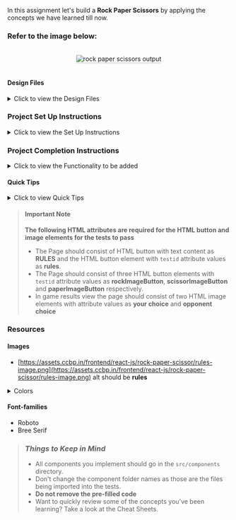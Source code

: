 In this assignment let's build a **Rock Paper Scissors** by applying the concepts we have learned till now.

### Refer to the image below:

<br/>
<div style="text-align: center;">
    <img src="https://res.cloudinary.com/do4qwwms8/image/upload/v1625899174/Rock%20paper%20scissor/rock-paper-scissors-output_qlx52s.gif" alt="rock paper scissors output" style="max-width:70%;box-shadow:0 2.8px 2.2px rgba(0, 0, 0, 0.12)">
</div>
<br/>

#### Design Files

<details>
<summary>Click to view the Design Files</summary>

- [Extra Small (Size < 576px) and Small (Size >= 576px) - Playing View](https://res.cloudinary.com/do4qwwms8/image/upload/v1625899789/Rock%20paper%20scissor/rock-paper-scissors-sm-playing-output_oe4mmy.png)
- [Medium (Size >= 768px), Large (Size >= 992px) and Extra Large (Size >= 1200px) - Playing View](https://res.cloudinary.com/do4qwwms8/image/upload/v1625899789/Rock%20paper%20scissor/rock-paper-scissors-lg-playing-output_t8atjx.png)
- [Extra Small (Size < 576px) and Small (Size >= 576px) - Results View](https://res.cloudinary.com/do4qwwms8/image/upload/v1625899789/Rock%20paper%20scissor/rock-paper-scissors-sm-results-output_hz2ytu.png)
- [Medium (Size >= 768px), Large (Size >= 992px) and Extra Large (Size >= 1200px) - Results View](https://res.cloudinary.com/do4qwwms8/image/upload/v1625899788/Rock%20paper%20scissor/rock-paper-scissors-lg-results-output_ja8xcn.png)

</details>

### Project Set Up Instructions

<details>
<summary>Click to view the Set Up Instructions</summary>

- Download dependencies by running `npm install`
- Start up the app using `npm start`
</details>

### Project Completion Instructions

<details>
<summary>Click to view the Functionality to be added</summary>

#### Add Functionality

The app must have the following functionalities

- When you click on the `Rules` button, it should trigger a popup, and rules image should be displayed
- Initially, the score displayed should be **0**
- When any of the 3 buttons is clicked, then the game result should be displayed
- In the game result, the opponent choice should be generated a random number in the range of `choicesList` and displayed
- When the **rock** button is clicked, then your choice should be a rock in the game result and displayed
- When the **paper** button is clicked, then your choice should be paper in the game result and displayed
- When the **scissors** button is clicked, then your choice should be scissors in the game result and displayed

  #### Game Rules

    <details>
    <summary>Click to view the Game Rules</summary>
    <br/>
    <img src="https://assets.ccbp.in/frontend/react-js/rock-paper-scissor/rules-image.png" alt="cursor pointer" style="width:500px","height:300px" />
    <br/>
    - Game result should be based on you and your opponent choices
        - When your choice is **rock** and your opponent choice is **rock** then the result will be `IT IS DRAW`
        - When your choice is **paper** and your opponent choice is **rock** then the result will be `YOU WON`
        - When your choice is **scissors** and your opponent choice is **rock** then the result will be `YOU LOSE`
        - When your choice is **rock** and your opponent choice is **paper** then the result will be `YOU LOSE`
        - When your choice is **paper** and your opponent choice is **paper** then the result will be `IT IS DRAW`
        - When your choice is **scissors** and your opponent choice is **paper** then the result will be `YOU WON`
        - When your choice is **rock** and your opponent choice is **scissors** then the result will be `YOU WON`
        - When your choice is **paper** and your opponent choice is **scissors** then the result will be `YOU LOSE`
        - When your choice is **scissors** and your opponent choice is **scissors** then the result will be `IT IS DRAW`
    </details>
- When the result is `YOU WON`, then the count of the score should be incremented by 1
- When the result is `IT IS DRAW`, then the count of the score should be the same 
- When the result is `YOU LOSE`, then the count of the score should be decremented by 1
- When the **PLAY AGAIN** button is clicked, then the initial playing state should be displayed
</details>

#### Quick Tips

<details>
<summary>Click to view Quick Tips</summary>

- You can use [Math.random()](https://developer.mozilla.org/en-US/docs/Web/JavaScript/Reference/Global_Objects/Math/random) function to get a random number (float value) in range 0 to less than 1 (0 <= randomNumber < 1).
    
    ```
    Math.random()
    ```

- You can use the [Math.floor()](https://developer.mozilla.org/en-US/docs/Web/JavaScript/Reference/Global_Objects/Math/floor) function returns the largest integer less than or equal to a given number.

    ```
    console.log(Math.floor(5.95)); // 5
    ``` 
<br/>
- You can use the `react-modal` for the showing modals, a pop-up should be displayed when a button is clicked
   - Refer this website for installation, documentation and examples about `react-modal`: [https://www.npmjs.com/package/react-modal](https://www.npmjs.com/package/react-modal)
- `RiCloseLine` icon from react icons can be used for the **close** button at modal.
- You can use the below cursor CSS property for buttons to set the type of mouse
  cursor, to show when the mouse pointer is over an element,

  ```
    cursor: pointer;
  ```

  <br/>
   <img src="https://assets.ccbp.in/frontend/content/react-js/cursor-pointer-img.png" alt="cursor pointer" style="width:100px" />
- You can use the below outline CSS property for buttons and input elements to
  remove the highlighting when the elements are clicked,

  ```
    border: none;
    outline: none;
  ```

  </details>

> #### Important Note
>
> **The following HTML attributes are required for the HTML button and image
> elements for the tests to pass**
>
> - The Page should consist of HTML button with text content as **RULES** and the HTML button element with `testid` attribute values as **rules**.
> - The Page should consist of three HTML button elements with `testid` attribute values as **rockImageButton**, **scissorImageButton** and **paperImageButton** respectively.
> - In game results view the page should consist of two HTML image elements with attribute values as **your choice** and **opponent choice**

### Resources

#### Images

- [https://assets.ccbp.in/frontend/react-js/rock-paper-scissor/rules-image.png](https://assets.ccbp.in/frontend/react-js/rock-paper-scissor/rules-image.png) alt should be **rules**

<details>
<summary>Colors</summary>

#### Colors
<div style="background-color: #ffffff; width: 150px; padding: 10px; color: black">Hex: #ffffff</div>
<div style="background-color: #223a5f; width: 150px; padding: 10px; color: white">Hex: #223a5f</div>
<br/>
</details>

#### Font-families
- Roboto
- Bree Serif

> ### _Things to Keep in Mind_
>
> - All components you implement should go in the `src/components` directory.
> - Don't change the component folder names as those are the files being
>   imported into the tests.
> - **Do not remove the pre-filled code**
> - Want to quickly review some of the concepts you’ve been learning? Take a
>   look at the Cheat Sheets.